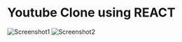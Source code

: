 # Youtube Clone using REACT 

![Screenshot1](https://user-images.githubusercontent.com/65489080/102238654-ff9bce80-3f1b-11eb-9f72-2e6b8b7dbef9.png)
![Screenshot2](https://user-images.githubusercontent.com/65489080/102238669-0296bf00-3f1c-11eb-92eb-232f8cc0e3b8.png)
